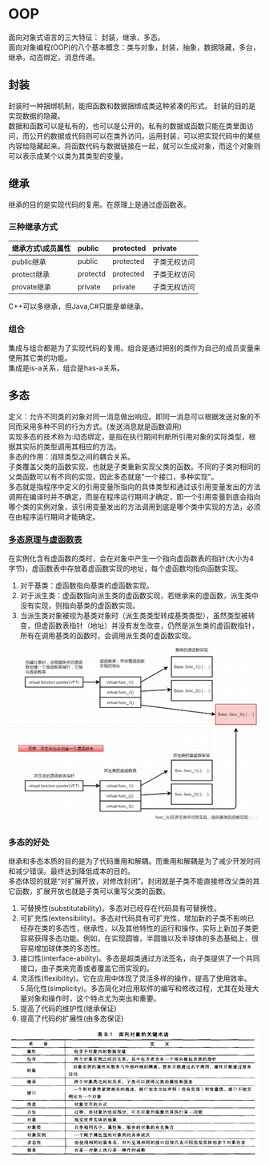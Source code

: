 # OOP

面向对象式语言的三大特征： 封装，继承，多态。  
面向对象编程\(OOP\)的八个基本概念：类与对象，封装，抽象，数据隐藏，多台，继承，动态绑定，消息传递。

## 封装

封装时一种捆绑机制，能把函数和数据捆绑成类这种紧凑的形式。 封装的目的是实现数据的隐藏。  
数据和函数可以是私有的，也可以是公开的。私有的数据或函数只能在类里面访问，而公开的数据或代码则可以在类外访问。运用封装，可以把实现代码中的某些内容给隐藏起来。将函数代码与数据链接在一起，就可以生成对象，而这个对象则可以表示成某个以类为其类型的变量。

## 继承

继承的目的是实现代码的复用。在原理上是通过虚函数表。

### 三种继承方式

| 继承方式\成员属性 | public | protected | private |
| :--- | :--- | :--- | :--- |
| public继承 | public | protected | 子类无权访问 |
| protect继承 | protectd | protected | 子类无权访问 |
| provate继承 | private | private | 子类无权访问 |

C++可以多继承，但Java,C\#只能是单继承。

### 组合

集成与组合都是为了实现代码的复用。组合是通过把别的类作为自己的成员变量来使用其它类的功能。  
集成是is-a关系，组合是has-a关系。

## 多态

定义：允许不同类的对象对同一消息做出响应。即同一消息可以根据发送对象的不同而采用多种不同的行为方式。\(发送消息就是函数调用\)  
实现多态的技术称为:动态绑定，是指在执行期间判断所引用对象的实际类型，根据其实际的类型调用其相应的方法。  
多态的作用：消除类型之间的耦合关系。  
子类覆盖父类的函数实现，也就是子类重新实现父类的函数。不同的子类对相同的父类函数可以有不同的实现，因此多态就是"一个接口，多种实现"。  
多态就是指程序中定义的引用变量所指向的具体类型和通过该引用变量发出的方法调用在编译时并不确定，而是在程序运行期间才确定，即一个引用变量到底会指向哪个类的实例对象，该引用变量发出的方法调用到底是哪个类中实现的方法，必须在由程序运行期间才能确定。

### [多态原理与虚函数表](https://blog.csdn.net/dddd0216/article/details/79931607)

在实例化含有虚函数的类时，会在对象中产生一个指向虚函数表的指针\(大小为4字节\)，虚函数表中存放着虚函数实现的地址，每个虚函数均指向函数实现。  
1. 对于基类：虚函数指向基类的虚函数实现。  
2. 对于派生类：虚函数指向派生类的虚函数实现，若继承来的虚函数，派生类中没有实现，则指向基类的虚函数实现。  
3. 当派生类对象被视为基类对象时（派生类类型转成基类类型），虽然类型被转变，但虚函数表指针（地址）并没有发生改变，仍然是派生类的虚函数指针，所有在调用基类的函数时，会调用派生类的虚函数实现。 

![](/assets/Virtual_function_table.png)

### 多态的好处

继承和多态本质的目的是为了代码重用和解耦。而重用和解耦是为了减少开发时间和减少错误。最终达到降低成本的目的。  
多态体现的就是“对扩展开放，对修改封闭”。封闭就是子类不能直接修改父类的其它函数，扩展开放也就是子类可以重写父类的函数。  
1. 可替换性\(substitutability\)。多态对已经存在代码具有可替换性。  
2. 可扩充性\(extensibility\)。多态对代码具有可扩充性，增加新的子类不影响已经存在类的多态性，继承性，以及其他特性的运行和操作。实际上新加子类更容易获得多态功能。例如，在实现圆锥，半圆锥以及半球体的多态基础上，很容易增加球体类的多态性。  
3. 接口性\(interface-ability\)。多态是超类通过方法签名，向子类提供了一个共同接口，由子类来完善或者覆盖它而实现的。  
4. 灵活性\(flexibility\)。它在应用中体现了灵活多样的操作，提高了使用效率。  
5.简化性\(simplicity\)。多态简化对应用软件的编写和修改过程，尤其在处理大量对象和操作时，这个特点尤为突出和重要。  
1. 提高了代码的维护性\(继承保证\)  
2. 提高了代码的扩展性\(由多态保证\)

![](/assets/OOP_basic_concept.png)

